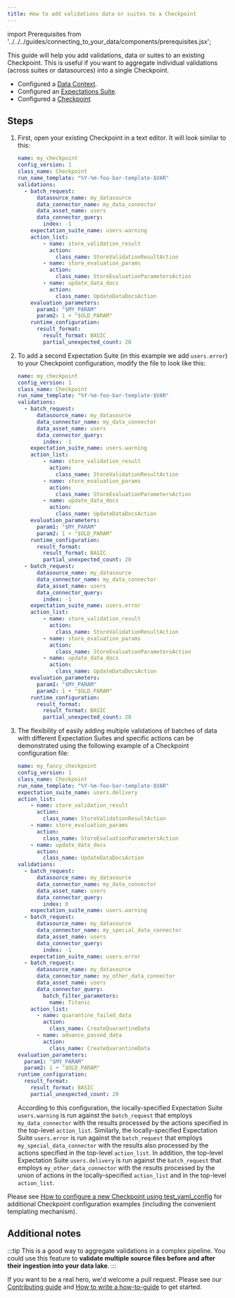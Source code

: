 ```yaml
---
title: How to add validations data or suites to a Checkpoint
---
```


import Prerequisites from '../../../guides/connecting_to_your_data/components/prerequisites.jsx';

This guide will help you add validations, data or suites to an existing Checkpoint.
This is useful if you want to aggregate individual validations (across suites or datasources) into a single Checkpoint.


<Prerequisites>

- Configured a [Data Context](../../../tutorials/getting_started/initialize_a_data_context.md).
- Configured an [Expectations Suite](../../../tutorials/getting_started/create_your_first_expectations.md).
- Configured a [Checkpoint](./how_to_create_a_new_checkpoint.md)

</Prerequisites>

Steps
-----

1. First, open your existing Checkpoint in a text editor.
    It will look similar to this:

    ```yaml
    name: my_checkpoint
    config_version: 1
    class_name: Checkpoint
    run_name_template: "%Y-%m-foo-bar-template-$VAR"
    validations:
      - batch_request:
          datasource_name: my_datasource
          data_connector_name: my_data_connector
          data_asset_name: users
          data_connector_query:
            index: -1
        expectation_suite_name: users.warning
        action_list:
            - name: store_validation_result
              action:
                class_name: StoreValidationResultAction
            - name: store_evaluation_params
              action:
                class_name: StoreEvaluationParametersAction
            - name: update_data_docs
              action:
                class_name: UpdateDataDocsAction
        evaluation_parameters:
          param1: "$MY_PARAM"
          param2: 1 + "$OLD_PARAM"
        runtime_configuration:
          result_format:
            result_format: BASIC
            partial_unexpected_count: 20
    ```

2. To add a second Expectation Suite (in this example we add ``users.error``) to your Checkpoint configuration, modify the file to look like this:

    ```yaml
    name: my_checkpoint
    config_version: 1
    class_name: Checkpoint
    run_name_template: "%Y-%m-foo-bar-template-$VAR"
    validations:
      - batch_request:
          datasource_name: my_datasource
          data_connector_name: my_data_connector
          data_asset_name: users
          data_connector_query:
            index: -1
        expectation_suite_name: users.warning
        action_list:
            - name: store_validation_result
              action:
                class_name: StoreValidationResultAction
            - name: store_evaluation_params
              action:
                class_name: StoreEvaluationParametersAction
            - name: update_data_docs
              action:
                class_name: UpdateDataDocsAction
        evaluation_parameters:
          param1: "$MY_PARAM"
          param2: 1 + "$OLD_PARAM"
        runtime_configuration:
          result_format:
            result_format: BASIC
            partial_unexpected_count: 20
      - batch_request:
          datasource_name: my_datasource
          data_connector_name: my_data_connector
          data_asset_name: users
          data_connector_query:
            index: -1
        expectation_suite_name: users.error
        action_list:
            - name: store_validation_result
              action:
                class_name: StoreValidationResultAction
            - name: store_evaluation_params
              action:
                class_name: StoreEvaluationParametersAction
            - name: update_data_docs
              action:
                class_name: UpdateDataDocsAction
        evaluation_parameters:
          param1: "$MY_PARAM"
          param2: 1 + "$OLD_PARAM"
        runtime_configuration:
          result_format:
            result_format: BASIC
            partial_unexpected_count: 20
    ```

3. The flexibility of easily adding multiple validations of batches of data with different Expectation Suites and specific actions can be demonstrated using the following example of a Checkpoint configuration file:

    ```yaml
    name: my_fancy_checkpoint
    config_version: 1
    class_name: Checkpoint
    run_name_template: "%Y-%m-foo-bar-template-$VAR"
    expectation_suite_name: users.delivery
    action_list:
        - name: store_validation_result
          action:
            class_name: StoreValidationResultAction
        - name: store_evaluation_params
          action:
            class_name: StoreEvaluationParametersAction
        - name: update_data_docs
          action:
            class_name: UpdateDataDocsAction
    validations:
      - batch_request:
          datasource_name: my_datasource
          data_connector_name: my_data_connector
          data_asset_name: users
          data_connector_query:
            index: 0
        expectation_suite_name: users.warning
      - batch_request:
          datasource_name: my_datasource
          data_connector_name: my_special_data_connector
          data_asset_name: users
          data_connector_query:
            index: -1
        expectation_suite_name: users.error
      - batch_request:
          datasource_name: my_datasource
          data_connector_name: my_other_data_connector
          data_asset_name: users
          data_connector_query:
            batch_filter_parameters:
              name: Titanic
        action_list:
          - name: quarantine_failed_data
            action:
              class_name: CreateQuarantineData
          - name: advance_passed_data
            action:
              class_name: CreateQuarantineData
    evaluation_parameters:
      param1: "$MY_PARAM"
      param2: 1 + "$OLD_PARAM"
    runtime_configuration:
      result_format:
        result_format: BASIC
        partial_unexpected_count: 20
    ```

    According to this configuration, the locally-specified Expectation Suite ``users.warning`` is run against the ``batch_request`` that employs ``my_data_connector`` with the results processed by the actions specified in the top-level ``action_list``. Similarly, the locally-specified Expectation Suite ``users.error`` is run against the ``batch_request`` that employs ``my_special_data_connector`` with the results also processed by the actions specified in the top-level ``action_list``. In addition, the top-level Expectation Suite ``users.delivery`` is run against the ``batch_request`` that employs ``my_other_data_connector`` with the results processed by the union of actions in the locally-specified ``action_list`` and in the top-level ``action_list``.

Please see [How to configure a new Checkpoint using test_yaml_config](./how_to_configure_a_new_checkpoint_using_test_yaml_config) for additional Checkpoint configuration examples (including the convenient templating mechanism).


Additional notes
----------------
:::tip
This is a good way to aggregate validations in a complex pipeline. You could use this feature to **validate multiple source files before and after their ingestion into your data lake**.
:::

If you want to be a real hero, we'd welcome a pull request. Please see our [Contributing guide](../../../contributing/contributing.md) and [How to write a how-to-guide](../../miscellaneous/how_to_write_a_how_to_guide.md) to get started.
